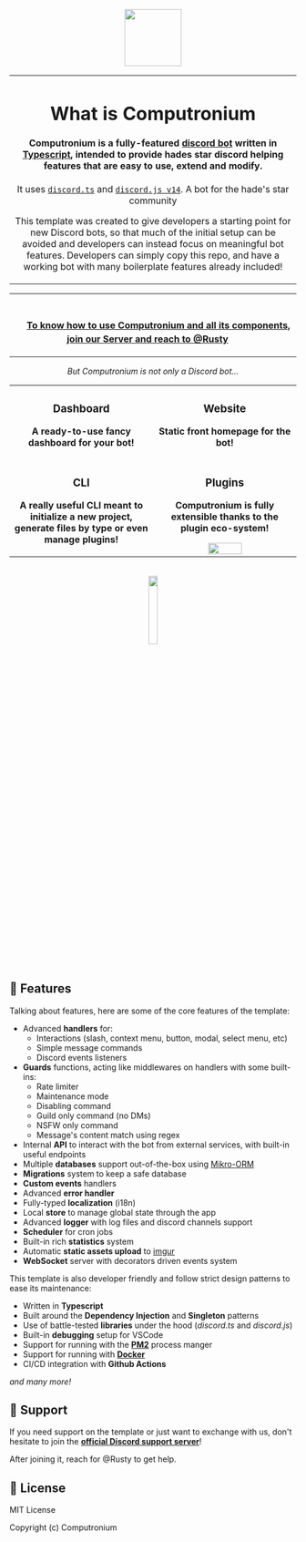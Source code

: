 <p align="center">
    <img width="100" height="100" src="https://play-lh.googleusercontent.com/KXJ-HjTx22nsirI7HHV05f7p5tGD1S4llhNskMRFPoI33-16pZ9_5i2t41cpE_O4PSo=w600-h300-pc0xffffff-pd">
</p>

<div align="center">

<table>
  <tr>
    <td align="center">
   
# What is Computronium

#### **Computronium** is a fully-featured **[discord bot](https://discord.com/developers/docs/intro#bots-and-apps)** written in [Typescript](https://www.typescriptlang.org/), intended to provide hades star discord helping features that are easy to use, extend and modify.

It uses [`discord.ts`](https://github.com/oceanroleplay/discord.ts) and [`discord.js v14`](https://github.com/discordjs/discord.js). A bot for the hade's star community

This template was created to give developers a starting point for new Discord bots, so that much of the initial setup can be avoided and developers can instead focus on meaningful bot features. Developers can simply copy this repo, and have a working bot with many boilerplate features already included!        
    </td>
  </tr>
</table>

<table>
<tr>
<td align="center">
ㅤ

ㅤ **[To know how to use Computronium and all its components, join our Server and reach to @Rusty](https://discord.gg/5zdYh8D28n)** ㅤ

</td>
</tr>
</table>

*But Computronium is not only a Discord bot...*

<table>
<tr>
<td align="center" width="50%">
    
### Dashboard

**A ready-to-use fancy dashboard for your bot!**
    
</td>
<td align="center">

### Website

**Static front homepage for the bot!**

</td>
</tr>
<tr></tr>
<tr>
<td align="center">

### CLI

**A really useful CLI meant to initialize a new project, generate files by type or even manage plugins!**

</td>
<td align="center">

### Plugins

**Computronium is fully extensible thanks to the plugin eco-system!**

<img width="50%" src="https://user-images.githubusercontent.com/66025667/196372599-022c6254-01a6-4f7c-bd52-06246527a8b9.png" >

</td>
</tr>
</table>
</div>

<br>

<div align="center">
    <a href="https://discord.gg/5zdYh8D28n" target="_blank">
        <img width="17.5%" src="https://user-images.githubusercontent.com/66025667/196373934-2fad8760-a58d-4b4d-ad64-b069baa71823.png">
    </a>
</div>


## 📜 Features

Talking about features, here are some of the core features of the template:

- Advanced **handlers** for:
    - Interactions (slash, context menu, button, modal, select menu, etc)
    - Simple message commands
    - Discord events listeners
- **Guards** functions, acting like middlewares on handlers with some built-ins:
    - Rate limiter
    - Maintenance mode
    - Disabling command
    - Guild only command (no DMs)
    - NSFW only command
    - Message's content match using regex
- Internal **API** to interact with the bot from external services, with built-in useful endpoints
- Multiple **databases** support out-of-the-box using [Mikro-ORM](https://mikro-orm.io/)
- **Migrations** system to keep a safe database
- **Custom events** handlers
- Advanced **error handler**
- Fully-typed **localization** (i18n)
- Local **store** to manage global state through the app
- Advanced **logger** with log files and discord channels support
- **Scheduler** for cron jobs
- Built-in rich **statistics** system
- Automatic **static assets upload** to [imgur](https://imgur.com/)
- **WebSocket** server with decorators driven events system

This template is also developer friendly and follow strict design patterns to ease its maintenance:
- Written in **Typescript**
- Built around the **Dependency Injection** and **Singleton** patterns
- Use of battle-tested **libraries** under the hood (*discord.ts* and *discord.js*)
- Built-in **debugging** setup for VSCode
- Support for running with the **[PM2](https://pm2.keymetrics.io/)** process manger
- Support for running with **[Docker](https://www.docker.com/)**
- CI/CD integration with **Github Actions**

*and many more!*

## 📢 Support

If you need support on the template or just want to exchange with us, don't hesitate to join the **[official Discord support server](https://discord.gg/5zdYh8D28n)**!

After joining it, reach for @Rusty to get help.

## 📑 License

MIT License

Copyright (c) Computronium
